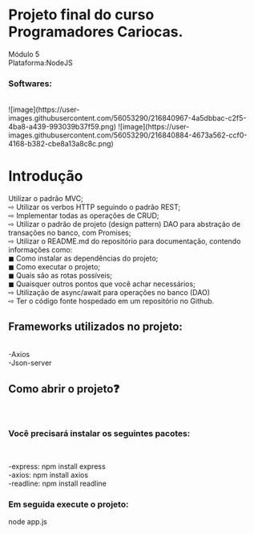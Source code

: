 # Projeto final do curso Programadores Cariocas.<br> 
Módulo 5<br> 
Plataforma:NodeJS<br>
<h3>Softwares:</h3><br> ![image](https://user-images.githubusercontent.com/56053290/216840967-4a5dbbac-c2f5-4ba8-a439-993039b37f59.png)
![image](https://user-images.githubusercontent.com/56053290/216840884-4673a562-ccf0-4168-b382-cbe8a13a8c8c.png)

<h1>Introdução</h1>

Utilizar o padrão MVC;<br>
⇨ Utilizar os verbos HTTP seguindo o padrão REST;<br>
⇨ Implementar todas as operações de CRUD;<br>
⇨ Utilizar o padrão de projeto (design pattern) DAO para abstração de transações no banco, com Promises;<br>
⇨ Utilizar o README.md do repositório para documentação, contendo informações como:<br>
◼ Como instalar as dependências do projeto;<br>
◼ Como executar o projeto;<br>
◼ Quais são as rotas possíveis;<br>
◼ Quaisquer outros pontos que você achar necessários;<br>
⇨ Utilização de async/await para operações no banco (DAO)<br>
⇨ Ter o código fonte hospedado em um repositório no Github.<br>


<h2>Frameworks utilizados no projeto:</h2><br>
-Axios<br>-Json-server

<h2>Como abrir o projeto❓</h2><br>
<h3>Você precisará instalar os seguintes pacotes:</h3><br>

-express: npm install express<br>
-axios: npm install axios<br>
-readline: npm install readline

<h3>Em seguida execute o projeto:</h3>
node app.js
